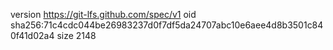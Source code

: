 version https://git-lfs.github.com/spec/v1
oid sha256:71c4cdc044be26983237d0f7df5da24707abc10e6aee4d8b3501c840f41d02a4
size 2148
